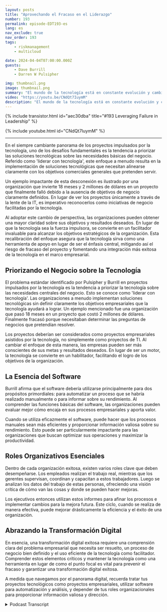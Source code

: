 ```yaml
---
layout: posts
title: "Aprovechando el Fracaso en el Liderazgo"
number: 193
permalink: episode-EDT193-es
lang: es
nav_exclude: true
nav_order: 193
tags:
    - riskmanagement
    - multicloud

date: 2024-04-04T07:00:00.000Z
guests:
    - Dave Burrill
    - Darren W Pulsipher

img: thumbnail.png
image: thumbnail.png
summary: "El mundo de la tecnología está en constante evolución y cambio. En este panorama digital, es importante entender no solo la tecnología que se utiliza, sino también el proceso de negocio subyacente y el propósito que impulsa. Los veteranos de la tecnología Darren Pulsipher y Dave Burrill imparten sabiduría sobre esta combinación crítica en su podcast Abrazando la Transformación Digital."
video: "https://youtu.be/CNdQt7IuymM"
description: "El mundo de la tecnología está en constante evolución y cambio. En este panorama digital, es importante entender no solo la tecnología que se utiliza, sino también el proceso de negocio subyacente y el propósito que impulsa. Los veteranos de la tecnología Darren Pulsipher y Dave Burrill imparten sabiduría sobre esta combinación crítica en su podcast Abrazando la Transformación Digital."
---
```


<div>
{% include transistor.html id="aec30dba" title="#193 Leveraging Failure in Leadership" %}

{% include youtube.html id="CNdQt7IuymM" %}
</div>

---

En el siempre cambiante panorama de los proyectos impulsados por la tecnología, uno de los desafíos fundamentales es la tendencia a priorizar las soluciones tecnológicas sobre las necesidades básicas del negocio. Referido como 'liderar con tecnología', este enfoque a menudo resulta en la implementación de soluciones tecnológicas que necesitan alinearse claramente con los objetivos comerciales generales que pretenden servir.

Un ejemplo impactante de esta desconexión es ilustrado por una organización que invierte 18 meses y 2 millones de dólares en un proyecto que finalmente falló debido a la ausencia de objetivos de negocio claramente definidos. En lugar de ver los proyectos únicamente a través de la lente de la IT, es imperativo reconocerlos como iniciativas de negocio facilitadas por la tecnología.

Al adoptar este cambio de perspectiva, las organizaciones pueden obtener una mayor claridad sobre sus objetivos y resultados deseados. En lugar de que la tecnología sea la fuerza impulsora, se convierte en un facilitador invaluable para alcanzar los objetivos estratégicos de la organización. Esta recalibración del enfoque asegura que la tecnología sirva como una herramienta de apoyo en lugar de ser el énfasis central, mitigando así el riesgo de fracaso del proyecto y fomentando una integración más exitosa de la tecnología en el marco empresarial.

## Priorizando el Negocio sobre la Tecnología

El problema estándar identificado por Pulsipher y Burrill en proyectos impulsados por la tecnología es la tendencia a priorizar la tecnología sobre las necesidades centrales del negocio. Esto se conoce como 'liderar con tecnología'. Las organizaciones a menudo implementan soluciones tecnológicas sin definir claramente los objetivos empresariales que la tecnología ayudará a lograr. Un ejemplo mencionado fue una organización que pasó 18 meses en un proyecto que costó 2 millones de dólares. Finalmente fracasó porque necesitaban determinar las preguntas de negocios que pretendían resolver.

Los proyectos deberían ser considerados como proyectos empresariales asistidos por la tecnología, no simplemente como proyectos de TI. Al cambiar el enfoque de esta manera, las empresas pueden ser más conscientes de sus metas y resultados deseados. En lugar de ser un motor, la tecnología se convierte en un habilitador, facilitando el logro de los objetivos de la organización.

## La Esencia del Software

Burrill afirma que el software debería utilizarse principalmente para dos propósitos primordiales: para automatizar un proceso que se habría realizado manualmente o para informar sobre su rendimiento. Al comprender las funciones básicas del software, las organizaciones pueden evaluar mejor cómo encaja en sus procesos empresariales y aporta valor.

Cuando se utiliza eficazmente el software, puede hacer que los procesos manuales sean más eficientes y proporcionar información valiosa sobre su rendimiento. Esto puede ser particularmente impactante para las organizaciones que buscan optimizar sus operaciones y maximizar la productividad.

## Roles Organizativos Esenciales

Dentro de cada organización exitosa, existen varios roles clave que deben desempeñarse. Los empleados realizan el trabajo real, mientras que los gerentes supervisan, coordinan y capacitan a estos trabajadores. Luego se analizan los datos del trabajo de estas personas, ofreciendo una visión crítica de cómo van las cosas y donde se pueden hacer mejoras.

Los ejecutivos entonces utilizan estos informes para afinar los procesos e implementar cambios para la mejora futura. Este ciclo, cuando se realiza de manera efectiva, puede mejorar drásticamente la eficiencia y el éxito de una organización.

## Abrazando la Transformación Digital

En esencia, una transformación digital exitosa requiere una comprensión clara del problema empresarial que necesita ser resuelto, un proceso de negocio bien definido y el uso eficiente de la tecnología como facilitador. Comprender estos elementos críticos y mantener la tecnología como una herramienta en lugar de como el punto focal es vital para prevenir el fracaso y garantizar una transformación digital exitosa.

A medida que navegamos por el panorama digital, recuerda tratar tus proyectos tecnológicos como proyectos empresariales, utilizar software para automatización y análisis, y depender de tus roles organizacionales para proporcionar información valiosa y dirección.



<details>
<summary> Podcast Transcript </summary>

<p></p>

</details>
